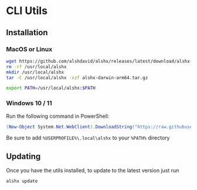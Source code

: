 # CLI Utils

## Installation

### MacOS or Linux

```bash
wget https://github.com/alshdavid/alshx/releases/latest/download/alshx-darwin-arm64.tar.gz
rm -rf /usr/local/alshx
mkdir /usr/local/alshx
tar -C /usr/local/alshx -xzf alshx-darwin-arm64.tar.gz

export PATH=/usr/local/alshx:$PATH
```

### Windows 10 / 11

Run the following command in PowerShell:

```powershell
(New-Object System.Net.WebClient).DownloadString("https://raw.githubusercontent.com/alshdavid/alshx/master/.github/installers/install.ps1") | powershell -command -
```

Be sure to add `%USERPROFILE%\.local\alshx` to your `%PATH%` directory

## Updating

Once you have the utils installed, to update to the latest version just run

```bash
alshx update
```
